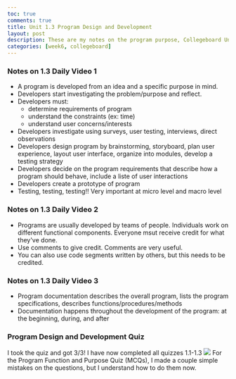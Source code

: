 ```yaml
---
toc: true
comments: true
title: Unit 1.3 Program Design and Development
layout: post
description: These are my notes on the program purpose, Collegeboard Unit 1.3
categories: [week6, collegeboard]
---
```


### Notes on 1.3 Daily Video 1
- A program is developed from an idea and a specific purpose in mind.
- Developers start investigating the problem/purpose and reflect.
- Developers must:
    - determine requirements of program
    - understand the constraints (ex: time)
    - understand user concerns/interests
- Developers investigate using surveys, user testing, interviews, direct observations
- Developers design program by brainstorming, storyboard, plan user experience, layout user interface, organize into modules, develop a testing strategy
- Developers decide on the program requirements that describe how a program should behave, include a liste of user interactions
- Developers create a prototype of program
- Testing, testing, testing!! Very important at micro level and macro level

### Notes on 1.3 Daily Video 2
- Programs are usually developed by teams of people. Individuals work on different functional components. Everyone msut receive credit for what they've done.
- Use comments to give credit. Comments are very useful.
- You can also use code segments written by others, but this needs to be credited.

### Notes on 1.3 Daily Video 3
- Program documentation describes the overall program, lists the program specifications, describes functions/procedures/methods
- Documentation happens throughout the development of the program: at the beginning, during, and after

### Program Design and Development Quiz
I took the quiz and got 3/3!
I have now completed all quizzes 1.1-1.3
<img src="{{site.baseurl}}/images/week6quiz.jpg">
For the Program Function and Purpose Quiz (MCQs), I made a couple simple mistakes on the questions, but I understand how to do them now.